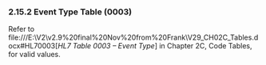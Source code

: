 ### 2.15.2 Event Type Table (0003)

Refer to file:///E:\V2\v2.9%20final%20Nov%20from%20Frank\V29_CH02C_Tables.docx#HL70003[_HL7 Table 0003 – Event Type_] in Chapter 2C, Code Tables, for valid values.
